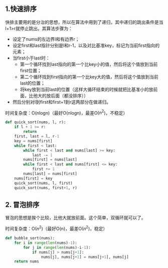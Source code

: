 ## 1.快速排序
快排主要用的是分治的思想，所以在算法中用到了递归，其中递归的跳出条件是当l+1>r就停止跳出。其算法步骤为：
- 设定了nums的左边界l和有边界r；
- 设定first和last指针分别是l和r-1，以及对比基准key，标记为当前first指向的元素；
- 当first小于last时：
    - 第一个循环找到last指向的第一个比key小的值，然后将这个值放到当前first位置；
    - 第二个循环找到first指向的第一个比key大的值，然后将这个值放到当前last的位置；
    - 将key放到当前last的位置（这样大循环结束的时候就把比基准小的放前面，比他大的放后面（都没排序））
- 然后分别对l到first和first+1到r这两部分在做递归。

时间复杂度：O(nlogn)（最好O(nlogn)，最差O($n^2$)，不稳定）
```python
def quick_sort(nums, l, r):
    if l + 1 >= r:
        return 
    first, last = l, r-1
    key = nums[first]
    while first < last:
        while first < last and nums[last] >= key:
            last -= 1
        nums[first] = nums[last]
        while first < last and nums[first] <= key:
            first += 1
        nums[last] = nums[first]
    nums[first] = key
    quick_sort(nums, l, first)
    quick_sort(nums, first+1, r)
```

## 2. 冒泡排序
冒泡的思想是挨个比较，比他大就放前面。这个简单，双循环就可以了。

时间复杂度：O($n^2$)（最好O(n)，最差O($n^2$)，稳定）
```python
def bubble_sort(nums):
    for i in range(len(nums)-1):
        for j in range(len(nums)-i-1):
            if nums[j] > nums[j+1]:
                nums[j], nums[j+1] = nums[j+1], nums[j]
    return nums
```
